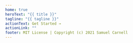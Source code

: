 ```yaml
---
home: true
heroText: "{{ title }}"
tagline: "{{ tagline }}"
actionText: Get Started →
actionLink: ""
footer: MIT License | Copyright (c) 2021 Samuel Carnell
---
```

